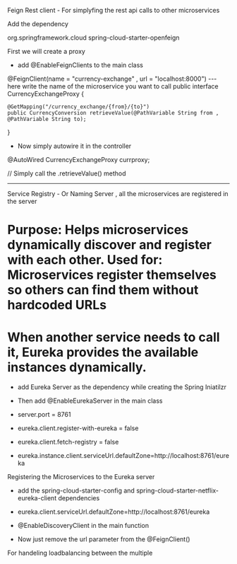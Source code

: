 Feign Rest client - For simplyfing the rest api calls to other microservices

Add the dependency

<dependency>
    <groupId>org.springframework.cloud</groupId>
    <artifactId>spring-cloud-starter-openfeign</artifactId>
</dependency>


First we will create a proxy

- add @EnableFeignClients to the main class 


@FeignClient(name = "currency-exchange"  , url = "localhost:8000")  --- here write the name of the microservice you want to call
public interface CurrencyExchangeProxy {


    @GetMapping("/currency_exchange/{from}/{to}")
    public CurrencyConversion retrieveValue(@PathVariable String from , @PathVariable String to);

}



- Now simply autowire it in the controller

@AutoWired
CurrencyExchangeProxy currproxy;


// Simply call the .retrieveValue() method


---------------------------------------------------------------------------------------------------------------------------------------------------------------------------------------

Service Registry - Or Naming Server , all the microservices are registered in the server 

# Purpose: Helps microservices dynamically discover and register with each other. Used for: Microservices register themselves so others can find them without hardcoded URLs
# When another service needs to call it, Eureka provides the available instances dynamically.


- add Eureka Server as the dependency while creating the Spring Iniatilzr


- Then add @EnableEurekaServer  in the main class

- server.port = 8761
- eureka.client.register-with-eureka = false
- eureka.client.fetch-registry = false
- eureka.instance.client.serviceUrl.defaultZone=http://localhost:8761/eureka


Registering the Microservices to the Eureka server

- add the spring-cloud-starter-config and spring-cloud-starter-netflix-eureka-client   dependencies
- eureka.client.serviceUrl.defaultZone=http://localhost:8761/eureka

- @EnableDiscoveryClient  in the main function

- Now just remove the url parameter from the @FeignClient()

For handeling loadbalancing between the multiple 